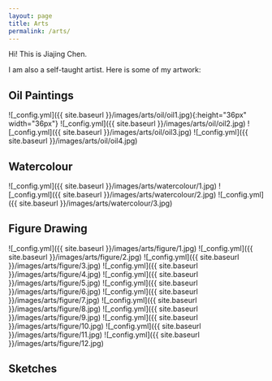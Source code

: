 ```yaml
---
layout: page
title: Arts
permalink: /arts/
---
```


Hi! This is Jiajing Chen.


I am also a self-taught artist. Here is some of my artwork:


## Oil Paintings

![_config.yml]({{ site.baseurl }}/images/arts/oil/oil1.jpg){:height="36px" width="36px"}
![_config.yml]({{ site.baseurl }}/images/arts/oil/oil2.jpg)
![_config.yml]({{ site.baseurl }}/images/arts/oil/oil3.jpg)
![_config.yml]({{ site.baseurl }}/images/arts/oil/oil4.jpg)

## Watercolour
![_config.yml]({{ site.baseurl }}/images/arts/watercolour/1.jpg)
![_config.yml]({{ site.baseurl }}/images/arts/watercolour/2.jpg)
![_config.yml]({{ site.baseurl }}/images/arts/watercolour/3.jpg)


## Figure Drawing
![_config.yml]({{ site.baseurl }}/images/arts/figure/1.jpg)
![_config.yml]({{ site.baseurl }}/images/arts/figure/2.jpg)
![_config.yml]({{ site.baseurl }}/images/arts/figure/3.jpg)
![_config.yml]({{ site.baseurl }}/images/arts/figure/4.jpg)
![_config.yml]({{ site.baseurl }}/images/arts/figure/5.jpg)
![_config.yml]({{ site.baseurl }}/images/arts/figure/6.jpg)
![_config.yml]({{ site.baseurl }}/images/arts/figure/7.jpg)
![_config.yml]({{ site.baseurl }}/images/arts/figure/8.jpg)
![_config.yml]({{ site.baseurl }}/images/arts/figure/9.jpg)
![_config.yml]({{ site.baseurl }}/images/arts/figure/10.jpg)
![_config.yml]({{ site.baseurl }}/images/arts/figure/11.jpg)
![_config.yml]({{ site.baseurl }}/images/arts/figure/12.jpg)


## Sketches


